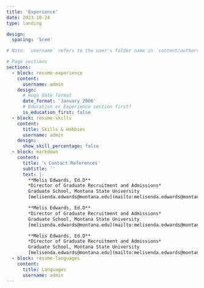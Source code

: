 ```yaml
---
title: 'Experience'
date: 2023-10-24
type: landing

design:
  spacing: '5rem'

# Note: `username` refers to the user's folder name in `content/authors/`

# Page sections
sections:
  - block: resume-experience
    content:
      username: admin
    design:
      # Hugo date format
      date_format: 'January 2006'
      # Education or Experience section first?
      is_education_first: false
  - block: resume-skills
    content:
      title: Skills & Hobbies
      username: admin
    design:
      show_skill_percentage: false
  - block: markdown
    content:
      title: '📞 Contact References'
      subtitle: ''
      text: |-
        **Melis Edwards, Ed.D**  
        *Director of Graduate Recruitment and Admissions*  
        Graduate School, Montana State University  
        [melisenda.edwards@montana.edu](mailto:melisenda.edwards@montana.edu)  

        **Melis Edwards, Ed.D**  
        *Director of Graduate Recruitment and Admissions*  
        Graduate School, Montana State University  
        [melisenda.edwards@montana.edu](mailto:melisenda.edwards@montana.edu)  

        **Melis Edwards, Ed.D**  
        *Director of Graduate Recruitment and Admissions*  
        Graduate School, Montana State University  
        [melisenda.edwards@montana.edu](mailto:melisenda.edwards@montana.edu)  
  - block: resume-languages
    content:
      title: Languages
      username: admin
---
```

